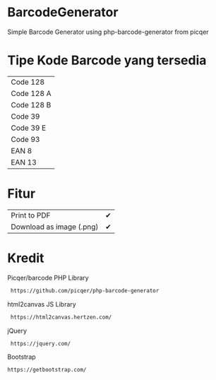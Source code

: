 # BarcodeGenerator
Simple Barcode Generator using php-barcode-generator from  picqer

# Tipe Kode Barcode yang tersedia

|                                                               |
|---------------------------------------------------------------|
| Code 128                                            | 
| Code 128 A                                        |
| Code 128 B                                    |
| Code 39                                       |
| Code 39 E                                    |
| Code 93                                   |
| EAN 8                                   |
| EAN 13                                      |

# Fitur
|                                                               |   |
|---------------------------------------------------------------|---|
| Print to PDF                                              | ✔ |
| Download as image (.png)                                         | ✔ |

# Kredit

 Picqer/barcode PHP Library
 ```bash
  https://github.com/picqer/php-barcode-generator
 ```
 
 html2canvas JS Library
 ```bash
  https://html2canvas.hertzen.com/
 ```
 
 jQuery
 ```bash
  https://jquery.com/
 ```
 
 Bootstrap
 ```bash
 https://getbootstrap.com/
```

